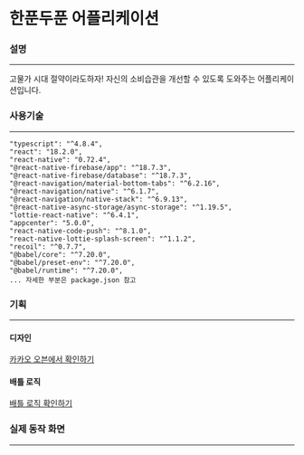 # 한푼두푼 어플리케이션

### 설명
---
고물가 시대 절약이라도하자!
자신의 소비습관을 개선할 수 있도록 도와주는 어플리케이션입니다.

### 사용기술
---
``` 
"typescript": "^4.8.4",
"react": "18.2.0",
"react-native": "0.72.4",
"@react-native-firebase/app": "^18.7.3",
"@react-native-firebase/database": "^18.7.3",
"@react-navigation/material-bottom-tabs": "^6.2.16",
"@react-navigation/native": "^6.1.7",
"@react-navigation/native-stack": "^6.9.13",
"@react-native-async-storage/async-storage": "^1.19.5",
"lottie-react-native": "^6.4.1",
"appcenter": "5.0.0",
"react-native-code-push": "^8.1.0",
"react-native-lottie-splash-screen": "^1.1.2",
"recoil": "^0.7.7",
"@babel/core": "^7.20.0",
"@babel/preset-env": "^7.20.0",
"@babel/runtime": "^7.20.0",
... 자세한 부분은 package.json 참고
```

### 기획
---
#### 디자인 

[카카오 오븐에서 확인하기]()

#### 배틀 로직

[배틀 로직 확인하기](https://ovenapp.io/view/ODyBQ3ugDs0Iw68SvfDkk7ZVFXbo841H/)

### 실제 동작 화면
---

